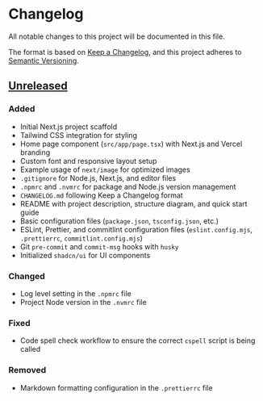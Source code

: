 # Changelog

All notable changes to this project will be documented in this file.

The format is based on [Keep a Changelog](https://keepachangelog.com/en/1.0.0/), and this project adheres to
[Semantic Versioning](https://semver.org/spec/v2.0.0.html).

## [Unreleased]

### Added

- Initial Next.js project scaffold
- Tailwind CSS integration for styling
- Home page component (`src/app/page.tsx`) with Next.js and Vercel branding
- Custom font and responsive layout setup
- Example usage of `next/image` for optimized images
- `.gitignore` for Node.js, Next.js, and editor files
- `.npmrc` and `.nvmrc` for package and Node.js version management
- `CHANGELOG.md` following Keep a Changelog format
- README with project description, structure diagram, and quick start guide
- Basic configuration files (`package.json`, `tsconfig.json`, etc.)
- ESLint, Prettier, and commitlint configuration files (`eslint.config.mjs`, `.prettierrc`, `commitlint.config.mjs`)
- Git `pre-commit` and `commit-msg` hooks with `husky`
- Initialized `shadcn/ui` for UI components

### Changed

- Log level setting in the `.npmrc` file
- Project Node version in the `.nvmrc` file

### Fixed

- Code spell check workflow to ensure the correct `cspell` script is being called

### Removed

- Markdown formatting configuration in the `.prettierrc` file

[Unreleased]: https://github.com/topfrag-gg/codstats-api/compare/v0.1.0...HEAD
